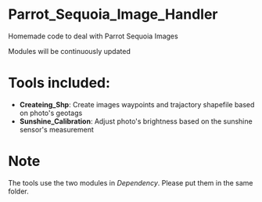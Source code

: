 # Parrot_Sequoia_Image_Handler
Homemade code to deal with Parrot Sequoia Images

Modules will be continuously updated  
  
# Tools included:
  - **Createing_Shp**: Create images waypoints and trajactory shapefile based on photo's geotags  
  - **Sunshine_Calibration**: Adjust photo's brightness based on the sunshine sensor's measurement  
  
# Note
The tools use the two modules in _Dependency_. Please put them in the same folder.
